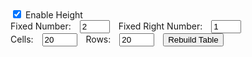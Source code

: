 <link href="https://unpkg.com/bootstrap-table@1.17.1/dist/bootstrap-table.min.css" rel="stylesheet">
<link href="https://unpkg.com/bootstrap-table@1.17.1/dist/extensions/fixed-columns/bootstrap-table-fixed-columns.min.css" rel="stylesheet">

<script src="https://unpkg.com/bootstrap-table@1.17.1/dist/bootstrap-table.min.js"></script>
<script src="https://unpkg.com/bootstrap-table@1.17.1/dist/extensions/fixed-columns/bootstrap-table-fixed-columns.min.js"></script>

<style>
.mr10 {margin-right: 10px;}
</style>

<div class="toolbar">
  <div>
    <label class="checkbox">
      <input id="height" type="checkbox" checked> Enable Height
    </label>
  </div>
  <div class="form-inline">
    <span class="mr10">Fixed Number: </span>
    <input class="form-control mr10" id="fixedNumber" type="number" value="2" min="1" max="5">
    <span class="mr10">Fixed Right Number: </span class="mr10">
    <input class="form-control" id="fixedRightNumber" type="number" value="1" min="0" max="5">
  </div>
  <div class="form-inline">
    <span class="mr10">Cells: </span>
    <input class="form-control mr10" id="cells" type="number" value="20" min="1" max="30">
    <span class="mr10">Rows: </span class="mr10">
    <input class="form-control mr10" id="rows" type="number" value="20" min="1" max="50">
    <button id="build" class="btn btn-secondary">Rebuild Table</button>
  </div>
</div>

<table id="table"></table>

<script>
  var $table = $('#table')

  function buildTable($el) {
    var cells = +$('#cells').val()
    var rows = +$('#rows').val()
    var i
    var j
    var row
    var columns = [
      {
        field: 'state',
        checkbox: true,
        valign: 'middle'
      }
    ]
    var data = []

    for (i = 0; i < cells; i++) {
      columns.push({
        field: 'field' + i,
        title: 'Cell' + i,
        sortable: true,
        valign: 'middle',
        formatter: function (val) {
          return '<div class="item">' + val + '</div>'
        },
        events: {
          'click .item': function () {
            console.log('click')
          }
        }
      })
    }
    for (i = 0; i < rows; i++) {
      row = {}
      for (j = 0; j < cells + 3; j++) {
        row['field' + j] = 'Row-' + i + '-' + j
      }
      data.push(row)
    }
    $el.bootstrapTable('destroy').bootstrapTable({
      height: $('#height').prop('checked') ? 400 : undefined,
      columns: columns,
      data: data,
      toolbar: '.toolbar',
      search: true,
      showColumns: true,
      clickToSelect: true,
      fixedColumns: true,
      fixedNumber: +$('#fixedNumber').val(),
      fixedRightNumber: +$('#fixedRightNumber').val()
    })
  }

  $(function() {
    buildTable($table)

    $('#build').click(function () {
      buildTable($table)
    })
  })
</script>

